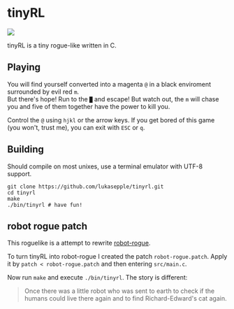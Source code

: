 tinyRL
======

![](https://pbs.twimg.com/media/BlQUC65IEAAfLVC.png)

tinyRL is a tiny rogue-like written in C. 

## Playing
You will find yourself converted into a magenta `@` in a black enviroment surrounded by evil red `m`.  
But there's hope! Run to the `█` and escape! But watch out, the `m` will chase you and five of them together have the power to kill you.

Control the `@` using `hjkl` or the arrow keys. If you get bored of this game (you won't, trust me), you can exit with `ESC` or `q`.

## Building
Should compile on most unixes, use a terminal emulator with UTF-8 support.

	git clone https://github.com/lukasepple/tinyrl.git
	cd tinyrl
	make
	./bin/tinyrl # have fun!


## robot rogue patch
This roguelike is a attempt to rewrite [robot-rogue](https://github.com/lukasepple/robot-rogue).

To turn tinyRL into robot-rogue I created the patch `robot-rogue.patch`. Apply it by `patch < robot-rogue.patch` and then entering `src/main.c`.

Now run `make` and execute `./bin/tinyrl`. The story is different:

> Once there was a little robot who was sent to earth to check if the humans could live there again and to find Richard-Edward's cat again.
